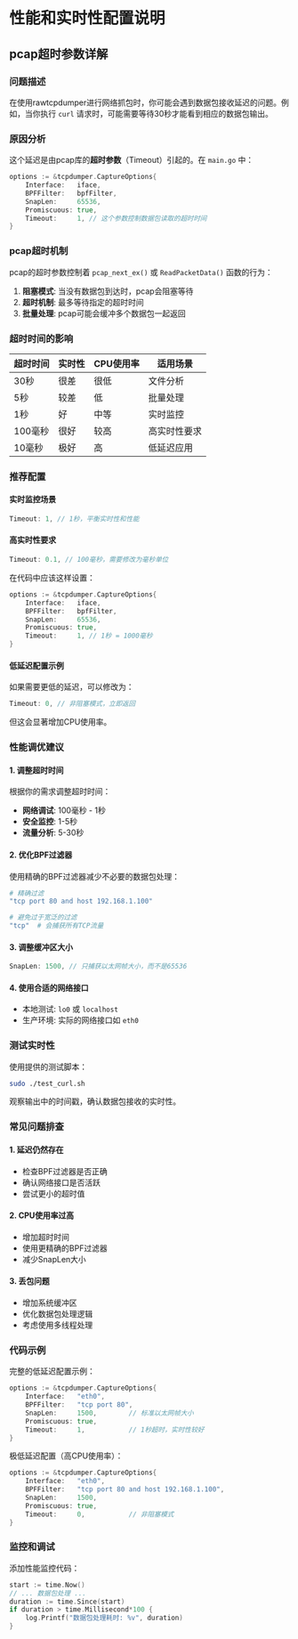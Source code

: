# 性能和实时性配置说明

## pcap超时参数详解

### 问题描述

在使用rawtcpdumper进行网络抓包时，你可能会遇到数据包接收延迟的问题。例如，当你执行 `curl` 请求时，可能需要等待30秒才能看到相应的数据包输出。

### 原因分析

这个延迟是由pcap库的**超时参数**（Timeout）引起的。在 `main.go` 中：

```go
options := &tcpdumper.CaptureOptions{
    Interface:   iface,
    BPFFilter:   bpfFilter,
    SnapLen:     65536,
    Promiscuous: true,
    Timeout:     1, // 这个参数控制数据包读取的超时时间
}
```

### pcap超时机制

pcap的超时参数控制着 `pcap_next_ex()` 或 `ReadPacketData()` 函数的行为：

1. **阻塞模式**: 当没有数据包到达时，pcap会阻塞等待
2. **超时机制**: 最多等待指定的超时时间
3. **批量处理**: pcap可能会缓冲多个数据包一起返回

### 超时时间的影响

| 超时时间 | 实时性 | CPU使用率 | 适用场景 |
|---------|--------|-----------|----------|
| 30秒    | 很差   | 很低      | 文件分析 |
| 5秒     | 较差   | 低        | 批量处理 |
| 1秒     | 好     | 中等      | 实时监控 |
| 100毫秒 | 很好   | 较高      | 高实时性要求 |
| 10毫秒  | 极好   | 高        | 低延迟应用 |

### 推荐配置

#### 实时监控场景
```go
Timeout: 1, // 1秒，平衡实时性和性能
```

#### 高实时性要求
```go
Timeout: 0.1, // 100毫秒，需要修改为毫秒单位
```

在代码中应该这样设置：
```go
options := &tcpdumper.CaptureOptions{
    Interface:   iface,
    BPFFilter:   bpfFilter,
    SnapLen:     65536,
    Promiscuous: true,
    Timeout:     1, // 1秒 = 1000毫秒
}
```

#### 低延迟配置示例
如果需要更低的延迟，可以修改为：
```go
Timeout: 0, // 非阻塞模式，立即返回
```

但这会显著增加CPU使用率。

### 性能调优建议

#### 1. 调整超时时间
根据你的需求调整超时时间：
- **网络调试**: 100毫秒 - 1秒
- **安全监控**: 1-5秒
- **流量分析**: 5-30秒

#### 2. 优化BPF过滤器
使用精确的BPF过滤器减少不必要的数据包处理：
```bash
# 精确过滤
"tcp port 80 and host 192.168.1.100"

# 避免过于宽泛的过滤
"tcp"  # 会捕获所有TCP流量
```

#### 3. 调整缓冲区大小
```go
SnapLen: 1500, // 只捕获以太网帧大小，而不是65536
```

#### 4. 使用合适的网络接口
- 本地测试: `lo0` 或 `localhost`
- 生产环境: 实际的网络接口如 `eth0`

### 测试实时性

使用提供的测试脚本：
```bash
sudo ./test_curl.sh
```

观察输出中的时间戳，确认数据包接收的实时性。

### 常见问题排查

#### 1. 延迟仍然存在
- 检查BPF过滤器是否正确
- 确认网络接口是否活跃
- 尝试更小的超时值

#### 2. CPU使用率过高
- 增加超时时间
- 使用更精确的BPF过滤器
- 减少SnapLen大小

#### 3. 丢包问题
- 增加系统缓冲区
- 优化数据包处理逻辑
- 考虑使用多线程处理

### 代码示例

完整的低延迟配置示例：

```go
options := &tcpdumper.CaptureOptions{
    Interface:   "eth0",
    BPFFilter:   "tcp port 80",
    SnapLen:     1500,        // 标准以太网帧大小
    Promiscuous: true,
    Timeout:     1,           // 1秒超时，实时性较好
}
```

极低延迟配置（高CPU使用率）：
```go
options := &tcpdumper.CaptureOptions{
    Interface:   "eth0",
    BPFFilter:   "tcp port 80 and host 192.168.1.100",
    SnapLen:     1500,
    Promiscuous: true,
    Timeout:     0,           // 非阻塞模式
}
```

### 监控和调试

添加性能监控代码：
```go
start := time.Now()
// ... 数据包处理 ...
duration := time.Since(start)
if duration > time.Millisecond*100 {
    log.Printf("数据包处理耗时: %v", duration)
}
``` 